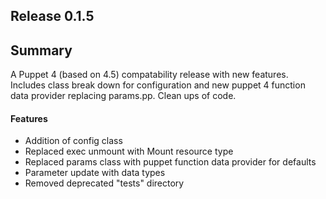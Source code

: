 ## Release 0.1.5
## Summary

A Puppet 4 (based on 4.5) compatability release with new features. Includes class break down for configuration and new puppet 4 function data provider replacing params.pp.
Clean ups of code. 

#### Features
- Addition of config class
- Replaced exec unmount with Mount resource type
- Replaced params class with puppet function data provider for defaults
- Parameter update with data types
- Removed deprecated "tests" directory
